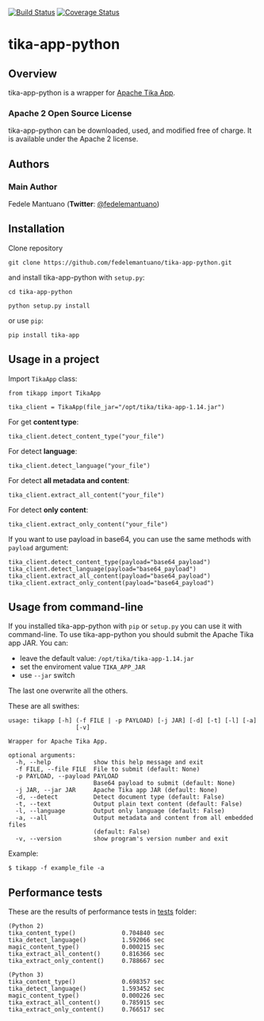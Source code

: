[![Build Status](https://travis-ci.org/fedelemantuano/tika-app-python.svg?branch=develop)](https://travis-ci.org/fedelemantuano/tika-app-python)
[![Coverage Status](https://coveralls.io/repos/github/fedelemantuano/tika-app-python/badge.svg?branch=develop)](https://coveralls.io/github/fedelemantuano/tika-app-python?branch=develop)

# tika-app-python

## Overview

tika-app-python is a wrapper for [Apache Tika App](https://tika.apache.org/).

### Apache 2 Open Source License
tika-app-python can be downloaded, used, and modified free of charge. It is available under the Apache 2 license.


## Authors

### Main Author
Fedele Mantuano (**Twitter**: [@fedelemantuano](https://twitter.com/fedelemantuano))


## Installation

Clone repository

```
git clone https://github.com/fedelemantuano/tika-app-python.git
```

and install tika-app-python with `setup.py`:

```
cd tika-app-python

python setup.py install
```

or use `pip`:

```
pip install tika-app
```

## Usage in a project

Import `TikaApp` class:

```
from tikapp import TikaApp

tika_client = TikaApp(file_jar="/opt/tika/tika-app-1.14.jar")
```

For get **content type**:

```
tika_client.detect_content_type("your_file")
```

For detect **language**:

```
tika_client.detect_language("your_file")
```

For detect **all metadata and content**:

```
tika_client.extract_all_content("your_file")
```

For detect **only content**:

```
tika_client.extract_only_content("your_file")
```

If you want to use payload in base64, you can use the same methods with `payload` argument:

```
tika_client.detect_content_type(payload="base64_payload")
tika_client.detect_language(payload="base64_payload")
tika_client.extract_all_content(payload="base64_payload")
tika_client.extract_only_content(payload="base64_payload")
```

## Usage from command-line

If you installed tika-app-python with `pip` or `setup.py` you can use it with command-line.
To use tika-app-python you should submit the Apache Tika app JAR. You can:
 - leave the default value: `/opt/tika/tika-app-1.14.jar`
 - set the enviroment value `TIKA_APP_JAR`
 - use `--jar` switch

The last one overwrite all the others.

These are all swithes:

```
usage: tikapp [-h] (-f FILE | -p PAYLOAD) [-j JAR] [-d] [-t] [-l] [-a]
                   [-v]

Wrapper for Apache Tika App.

optional arguments:
  -h, --help            show this help message and exit
  -f FILE, --file FILE  File to submit (default: None)
  -p PAYLOAD, --payload PAYLOAD
                        Base64 payload to submit (default: None)
  -j JAR, --jar JAR     Apache Tika app JAR (default: None)
  -d, --detect          Detect document type (default: False)
  -t, --text            Output plain text content (default: False)
  -l, --language        Output only language (default: False)
  -a, --all             Output metadata and content from all embedded files
                        (default: False)
  -v, --version         show program's version number and exit
```

Example:

```shell
$ tikapp -f example_file -a
```

## Performance tests

These are the results of performance tests in [tests](https://github.com/fedelemantuano/tika-app-python/tree/develop/tests) folder:

```
(Python 2)
tika_content_type()             0.704840 sec
tika_detect_language()          1.592066 sec
magic_content_type()            0.000215 sec
tika_extract_all_content()      0.816366 sec
tika_extract_only_content()     0.788667 sec

(Python 3)
tika_content_type()             0.698357 sec
tika_detect_language()          1.593452 sec
magic_content_type()            0.000226 sec
tika_extract_all_content()      0.785915 sec
tika_extract_only_content()     0.766517 sec
```

